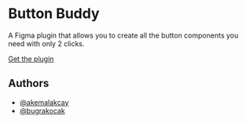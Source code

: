 # Button Buddy

A Figma plugin that allows you to create all the button components you need with only 2 clicks.

[Get the plugin](https://www.figma.com/community/plugin/891833918736503296)

## Authors

- [@akemalakcay](https://twitter.com/akemalakcay)
- [@bugrakocak](https://twitter.com/wrstsrnm)
